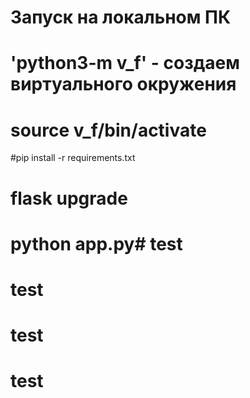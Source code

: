# Запуск на  локальном ПК
# 'python3-m v_f' - создаем виртуального окружения
# source v_f/bin/activate
#pip install -r requirements.txt
# flask upgrade
# python app.py# test
# test
# test
# test

